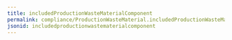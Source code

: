 ```yaml
---
title: includedProductionWasteMaterialComponent
permalink: compliance/ProductionWasteMaterial.includedProductionWasteMaterialComponent.html
jsonid: includedproductionwastematerialcomponent
---
```

